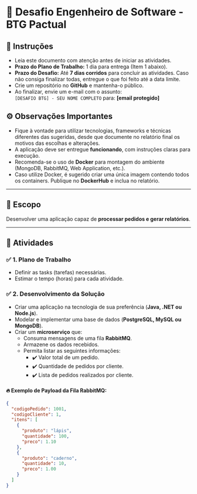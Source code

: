 # 🚀 Desafio Engenheiro de Software - BTG Pactual

## 📜 Instruções

- Leia este documento com atenção antes de iniciar as atividades.
- **Prazo do Plano de Trabalho:** 1 dia para entrega (Item 1 abaixo).
- **Prazo do Desafio:** Até **7 dias corridos** para concluir as atividades. Caso não consiga finalizar todas, entregue o que foi feito até a data limite.
- Crie um repositório no **GitHub** e mantenha-o público.
- Ao finalizar, envie um e-mail com o assunto:  
`[DESAFIO BTG] - SEU NOME COMPLETO` para: **[email protegido]**

## ⚙️ Observações Importantes

- Fique à vontade para utilizar tecnologias, frameworks e técnicas diferentes das sugeridas, desde que documente no relatório final os motivos das escolhas e alterações.
- A aplicação deve ser entregue **funcionando**, com instruções claras para execução.
- Recomenda-se o uso de **Docker** para montagem do ambiente (MongoDB, RabbitMQ, Web Application, etc.).
- Caso utilize Docker, é sugerido criar uma única imagem contendo todos os containers. Publique no **DockerHub** e inclua no relatório.

---

## 🎯 Escopo

Desenvolver uma aplicação capaz de **processar pedidos e gerar relatórios**.

---

## 📝 Atividades

### ✅ 1. Plano de Trabalho
- Definir as tasks (tarefas) necessárias.
- Estimar o tempo (horas) para cada atividade.

### ✅ 2. Desenvolvimento da Solução
- Criar uma aplicação na tecnologia de sua preferência (**Java, .NET ou Node.js**).
- Modelar e implementar uma base de dados (**PostgreSQL, MySQL ou MongoDB**).
- Criar um **microserviço** que:
  - Consuma mensagens de uma fila **RabbitMQ**.
  - Armazene os dados recebidos.
  - Permita listar as seguintes informações:
    - ✔️ Valor total de um pedido.
    - ✔️ Quantidade de pedidos por cliente.
    - ✔️ Lista de pedidos realizados por cliente.

#### 🔥 Exemplo de Payload da Fila RabbitMQ:

```json
{
  "codigoPedido": 1001,
  "codigoCliente": 1,
  "itens": [
    {
      "produto": "lápis",
      "quantidade": 100,
      "preco": 1.10
    },
    {
      "produto": "caderno",
      "quantidade": 10,
      "preco": 1.00
    }
  ]
}

